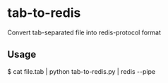 tab-to-redis
============

Convert tab-separated file into redis-protocol format

Usage
-----

  $ cat file.tab | python tab-to-redis.py | redis --pipe

